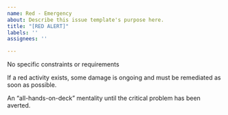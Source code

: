 ```yaml
---
name: Red - Emergency
about: Describe this issue template's purpose here.
title: "[RED ALERT]"
labels: ''
assignees: ''

---
```


No specific constraints or requirements 

If a red activity exists, some damage is ongoing and must be remediated as soon as possible. 

An “all-hands-on-deck” mentality until the critical problem has been averted.
